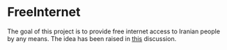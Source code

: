 # FreeInternet

The goal of this project is to provide free internet access to Iranian people by any means. The idea has been raised in [this](https://github.com/WeAreMahsaAmini/Core/discussions/62) discussion.
